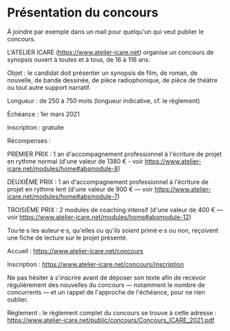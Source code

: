 # Présentation du concours

À joindre par exemple dans un mail pour quelqu'un qui veut publier le concours.

L'ATELIER ICARE (https://www.atelier-icare.net) organise un concours de synopsis ouvert à toutes et à tous, de 16 à 116 ans.

Objet : le candidat doit présenter un synopsis de film, de roman, de nouvelle, de bande dessinée, de pièce radiophonique, de pièce de théâtre ou tout autre support narratif.

Longueur : de 250 à 750 mots (longueur indicative, cf. le règlement)

Échéance : 1er mars 2021

Inscription : gratuite

Récompenses :

PREMIER PRIX : 1 an d'accompagnement professionnel à l'écriture de projet en rythme normal (d'une valeur de 1380 € - voir https://www.atelier-icare.net/modules/home#absmodule-8)

DEUXIÈME PRIX : 1 an d'accompagnement professionnel à l'écriture de projet en rythme lent (d'une valeur de 900 € — voir https://www.atelier-icare.net/modules/home#absmodule-7)

TROISIÈME PRIX : 2 modules de coaching intensif (d'une valeur de 400 € — voir https://www.atelier-icare.net/modules/home#absmodule-12)

Tou·te·s les auteur·e·s, qu'elles ou qu'ils soient primé·e·s ou non, reçoivent une fiche de lecture sur le projet présenté.

Accueil : https://www.atelier-icare.net/concours

Inscription : https://www.atelier-icare.net/concours/inscription

Ne pas hésiter à s'inscrire avant de déposer son texte afin de recevoir régulièrement des nouvelles du concours — notamment le nombre de concurrents — et un rappel de l'approche de l'échéance, pour ne rien oublier.

Règlement : le règlement complet du concours se trouve à cette adresse : https://www.atelier-icare.net/public/concours/Concours_ICARE_2021.pdf
